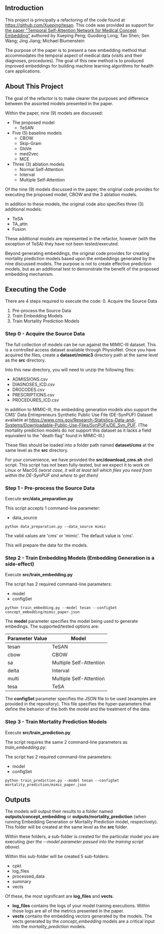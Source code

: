 ## Introduction

This project is principally a refactoring of the code found at 
https://github.com/Xueping/tesan. This code was provided 
as support for [the paper "Temporal Self-Attention Network for Medical Concept Embedding"](https://ieeexplore.ieee.org/abstract/document/8970822?casa_token=Q_SWfa9NTwsAAAAA:IUafx0x8lOSblA3V7HcFVRO9F5ruk7p8XUyhAzTv00qGqCdPRrFnIU9ZWQfqX0snGqbdwWe96w) 
authored by Xueping Peng; Guodong Long; Tao Shen; Sen Wang; Jing Jiang; Michael Blumenstein 

The purpose of the paper is to present a new embedding method that accommodates the 
temporal aspect of medical data (visits and their diagnoses, procedures). The goal of
this new method is to produced improved embeddings for building machine learning 
algorithms for health care applications.


## About This Project
The goal of the refactor is to make clearer the purposes and difference between the 
assorted models presented in the paper.

Within the paper, nine (9) models are discussed:

- The proposed model
  - TeSAN
- Five (5) baseline models
  - CBOW
  - Skip-Gram
  - GloVe
  - med2vec
  - MCE
- Three (3) ablation models
  - Normal Self-Attention
  - Interval
  - Multiple Self-Attention

Of the nine (9) models discussed in the paper, the original code provides for executing the proposed model, CBOW and the 3 ablation models.

In addition to these models, the original code also specifies three (3) additional models:
- TeSA
- TA_attn
- Fusion

These additional models are represented in the refactor, however (with the exception of TeSA) they have not been tested/executed.

Beyond generating embeddings, the original code provides for creating mortality 
prediction models based upon the embeddings generated by the nine discussed models. The 
purpose is not to create effective prediction models, but as an additional test to demonstrate the benefit of the proposed embedding mechanism.

## Executing the Code

There are 4 steps required to execute the code:
0. Acquire the Source Data
1. Pre-process the Source Data
2. Train Embedding Models
3. Train Mortality Prediction Models

### Step 0 - Acquire the Source Data

The full collection of models can be run against the MIMIC-III dataset. This is a controlled access dataset available through PhysioNet.  Once you have acquired the files,
create a **dataset/mimic3** directory path at the same level as the **src** directory.

Into this new directory, you will need to unzip the following files:
- ADMISSIONS.csv
- DIAGNOSES_ICD.csv
- DRGCODES.csv
- PRESCRIPTIONS.csv
- PROCEDURES_ICD.csv

In addition to MIMIC-III, the embedding generation models also support the CMS' Data Entrepreneurs Synthetic Public Use File (DE-SynPUF) Dataset available at https://www.cms.gov/Research-Statistics-Data-and-Systems/Downloadable-Public-Use-Files/SynPUFs/DE_Syn_PUF.  (The mortality prediction models do *not* support this dataset as it lacks a field equivalent to the "death flag" found in MIMIC-III.)

These files should be loaded into a folder path named **dataset/cms** at the same level as the **src** directory.

For your convenience, we have provided the **src/download_cms.sh** shell script. This script has not been fully-tested, but we expect it to work on Linux or MacOS *(worst case, it will at least tell which files you need from within the DE-SynPUF and where to get them)*

### Step 1 - Pre-process the Source Data

Execute **src/data_preparation.py** 

This script accepts 1 command-line parameter:
- data_source 

```commandline
python data_preparation.py --data_source mimic
```
The valid values are 'cms' or 'mimic'. The default value is 'cms'. 

This will prepare the data for the models.

### Step 2 - Train Embedding Models (Embedding Generation is a side-effect)

Execute **src/train_embedding.py**

The script has 2 required command-line parameters:
- model
- configSet

```commandline
python train_embedding.py --model tesan --configSet concept_embedding/mimic_paper.json
```

The **model** parameter specifies the model being used to generate embedings. The supported/tested
options are:

| Parameter Value | Model |
|-----------------| ----- |
| tesan           | TeSAN |
| cbow            | CBOW |
| sa              | Multiple Self-Attention |
| delta           | Interval |
| multi           | Multiple Self-Attention |
| tesa | TeSA |

The **configSet** parameter specifies the JSON file to be used (examples are provided in the repository). This file specifies the 
hyper-parameters that define the behavior of the both the model and the treatment of the data.

### Step 3 - Train Mortality Prediction Models

Execute **src/train_prediction.py**

The script requires the same 2 command-line parameters as *train_embedding.py*: 

The script has 2 required command-line parameters:
- model
- configSet

```commandline
python train_prediction.py --model tesan --configSet mortality_prediction/mimic_paper.json
```
   
## Outputs

The models will output their results to a folder named **outputs/concept_embedding** or **outputs/mortality_prediction** (when running Embedding Generation or Mortality Prediction model, respectively). 
This folder will be created at the same level as the **src** folder.

Within these folders, a sub-folder is created for the particular model you are executing *(per the --model parameter passed into the training script above)*.

Within this sub-folder will be created 5 sub-folders:
- cpkt
- log_files
- processed_data
- summary
- vects

Of these, the most significant are **log_files** and **vects**.
- **log_files** contains the logs of your model training executions. Within those logs are all of the metrics presented in the paper.
- **vects** contains the embedding vectors generated by the models. The vects generated by the *concept_embedding* models are a critical input into the *mortality_prediction* models.